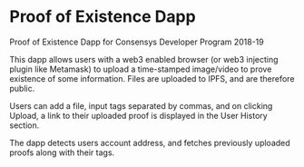 # Proof of Existence Dapp
Proof of Existence Dapp for Consensys Developer Program 2018-19

This dapp allows users with a web3 enabled browser (or web3 injecting plugin like Metamask) to upload a time-stamped image/video to prove existence of some information. Files are uploaded to IPFS, and are therefore public.

Users can add a file, input tags separated by commas, and on clicking Upload, a link to their uploaded proof is displayed in the User History section.

The dapp detects users account address, and fetches previously uploaded proofs along with their tags.
